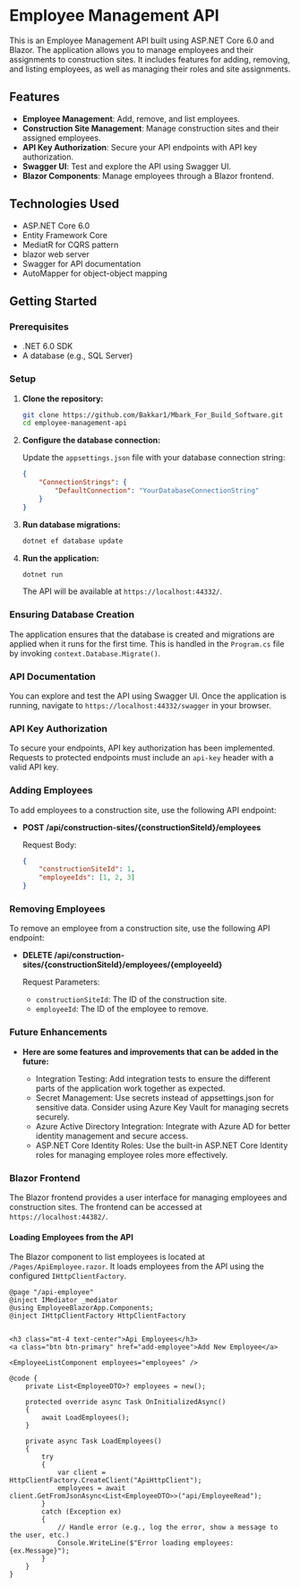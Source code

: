 # Employee Management API

This is an Employee Management API built using ASP.NET Core 6.0 and Blazor. The application allows you to manage employees and their assignments to construction sites. It includes features for adding, removing, and listing employees, as well as managing their roles and site assignments.

## Features

- **Employee Management**: Add, remove, and list employees.
- **Construction Site Management**: Manage construction sites and their assigned employees.
- **API Key Authorization**: Secure your API endpoints with API key authorization.
- **Swagger UI**: Test and explore the API using Swagger UI.
- **Blazor Components**: Manage employees through a Blazor frontend.

## Technologies Used

- ASP.NET Core 6.0
- Entity Framework Core
- MediatR for CQRS pattern
- blazor web server
- Swagger for API documentation
- AutoMapper for object-object mapping

## Getting Started

### Prerequisites

- .NET 6.0 SDK
- A database (e.g., SQL Server)

### Setup

1. **Clone the repository:**

    ```bash
    git clone https://github.com/Bakkar1/Mbark_For_Build_Software.git
    cd employee-management-api
    ```

2. **Configure the database connection:**

    Update the `appsettings.json` file with your database connection string:

    ```json
    {
        "ConnectionStrings": {
            "DefaultConnection": "YourDatabaseConnectionString"
        }
    }
    ```

3. **Run database migrations:**

    ```bash
    dotnet ef database update
    ```

4. **Run the application:**

    ```bash
    dotnet run
    ```

    The API will be available at `https://localhost:44332/`.

### Ensuring Database Creation

The application ensures that the database is created and migrations are applied when it runs for the first time. This is handled in the `Program.cs` file by invoking `context.Database.Migrate()`.

### API Documentation

You can explore and test the API using Swagger UI. Once the application is running, navigate to `https://localhost:44332/swagger` in your browser.

### API Key Authorization

To secure your endpoints, API key authorization has been implemented. Requests to protected endpoints must include an `api-key` header with a valid API key.

### Adding Employees

To add employees to a construction site, use the following API endpoint:

- **POST /api/construction-sites/{constructionSiteId}/employees**

    Request Body:
    ```json
    {
        "constructionSiteId": 1,
        "employeeIds": [1, 2, 3]
    }
    ```

### Removing Employees

To remove an employee from a construction site, use the following API endpoint:

- **DELETE /api/construction-sites/{constructionSiteId}/employees/{employeeId}**

    Request Parameters:
    - `constructionSiteId`: The ID of the construction site.
    - `employeeId`: The ID of the employee to remove.

### Future Enhancements
- **Here are some features and improvements that can be added in the future:**

    - Integration Testing: Add integration tests to ensure the different parts of the application work together as expected.
    - Secret Management: Use secrets instead of appsettings.json for sensitive data. Consider using Azure Key Vault for managing secrets securely.
    - Azure Active Directory Integration: Integrate with Azure AD for better identity management and secure access.
    - ASP.NET Core Identity Roles: Use the built-in ASP.NET Core Identity roles for managing employee roles more effectively.

### Blazor Frontend

The Blazor frontend provides a user interface for managing employees and construction sites. The frontend can be accessed at `https://localhost:44382/`.

#### Loading Employees from the API

The Blazor component to list employees is located at `/Pages/ApiEmployee.razor`. It loads employees from the API using the configured `IHttpClientFactory`.
```razor
@page "/api-employee"
@inject IMediator _mediator
@using EmployeeBlazorApp.Components;
@inject IHttpClientFactory HttpClientFactory


<h3 class="mt-4 text-center">Api Employees</h3>
<a class="btn btn-primary" href="add-employee">Add New Employee</a>

<EmployeeListComponent employees="employees" />

@code {
    private List<EmployeeDTO>? employees = new();

    protected override async Task OnInitializedAsync()
    {
        await LoadEmployees();
    }

    private async Task LoadEmployees()
    {
        try
        {
            var client = HttpClientFactory.CreateClient("ApiHttpClient");
            employees = await client.GetFromJsonAsync<List<EmployeeDTO>>("api/EmployeeRead");
        }
        catch (Exception ex)
        {
            // Handle error (e.g., log the error, show a message to the user, etc.)
            Console.WriteLine($"Error loading employees: {ex.Message}");
        }
    }
}
